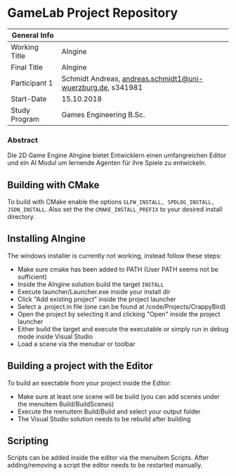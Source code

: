 # GameLab Project Repository

|  General Info  | |
| ---|---|
| Working Title | AIngine |
| Final Title | AIngine |
| Participant 1 | Schmidt Andreas, andreas.schmidt1@uni-wuerzburg.de, s341981 |
|Start-Date| 15.10.2018 |
|Study Program | Games Engineering B.Sc.|

### Abstract

Die 2D Game Engine AIngine bietet Entwicklern einen umfangreichen Editor und ein AI Modul um lernende Agenten für ihre Spiele zu entwickeln.

## Building with CMake

To build with CMake enable the options `GLFW_INSTALL, SPDLOG_INSTALL, JSON_INSTALL`.
Also set the the `CMAKE_INSTALL_PREFIX` to your desired install directory.

## Installing AIngine

The windows installer is currently not working, instead follow these steps:
- Make sure cmake has been added to PATH (User PATH seems not be sufficient)
- Inside the AIngine solution build the target `INSTALL`
- Execute launcher/Launcher.exe inside your install dir
- Click "Add existing project" inside the project launcher
- Select a .project.in file (one can be found at /code/Projects/CrappyBird)
- Open the project by selecting it and clicking "Open" inside the project launcher
- Either build the target and execute the executable or simply run in debug mode inside Visual Studio
- Load a scene via the menubar or toolbar


## Building a project with the Editor

To build an exectable from your project inside the Editor:
- Make sure at least one scene will be build (you can add scenes under the menuitem Build/BuildScenes)
- Execute the menuitem Build/Build and select your output folder
- The Visual Studio solution needs to be rebuild after building

## Scripting

Scripts can be added inside the editor via the menuitem Scripts. After adding/removing a script the editor needs to be restarted manually.

